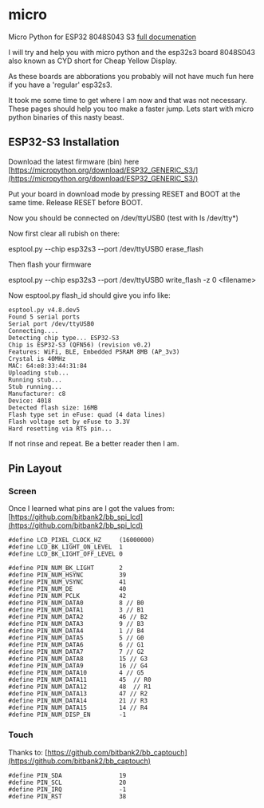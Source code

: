 # micro

Micro Python for ESP32 8048S043 S3 [full documenation](https://drive.google.com/file/d/1zXjLaWKtLhbnzKqttZI1uOZolPvU32vF/view?usp=sharing)

I will try and help you with micro python and the esp32s3 board 8048S043 also known as CYD short for Cheap Yellow Display.

As these boards are abborations you probably will not have much fun here if you have a 'regular' esp32s3.

It took me some time to get where I am now and that was not necessary. These pages should help you too make a faster jump. Lets start with micro python binaries of this nasty beast.

## ESP32-S3 Installation

Download the latest firmware (bin) here [https://micropython.org/download/ESP32_GENERIC_S3/](https://micropython.org/download/ESP32_GENERIC_S3/)

Put your board in download mode by pressing RESET and BOOT at the same time. Release RESET before BOOT.

Now you should be connected on /dev/ttyUSB0 (test with ls /dev/tty*)

Now first clear all rubish on there:

esptool.py --chip esp32s3 --port /dev/ttyUSB0 erase_flash

Then flash your firmware

esptool.py --chip esp32s3 --port /dev/ttyUSB0 write_flash -z 0 \<filename\>

Now esptool.py flash_id should give you info like:

```
esptool.py v4.8.dev5
Found 5 serial ports
Serial port /dev/ttyUSB0
Connecting....
Detecting chip type... ESP32-S3
Chip is ESP32-S3 (QFN56) (revision v0.2)
Features: WiFi, BLE, Embedded PSRAM 8MB (AP_3v3)
Crystal is 40MHz
MAC: 64:e8:33:44:31:84
Uploading stub...
Running stub...
Stub running...
Manufacturer: c8
Device: 4018
Detected flash size: 16MB
Flash type set in eFuse: quad (4 data lines)
Flash voltage set by eFuse to 3.3V
Hard resetting via RTS pin...
```

If not rinse and repeat. Be a better reader then I am.


## Pin Layout

### Screen 

Once I learned what pins are I got the values from: [https://github.com/bitbank2/bb_spi_lcd](https://github.com/bitbank2/bb_spi_lcd)

```
#define LCD_PIXEL_CLOCK_HZ     (16000000)
#define LCD_BK_LIGHT_ON_LEVEL  1
#define LCD_BK_LIGHT_OFF_LEVEL 0

#define PIN_NUM_BK_LIGHT       2
#define PIN_NUM_HSYNC          39
#define PIN_NUM_VSYNC          41
#define PIN_NUM_DE             40
#define PIN_NUM_PCLK           42
#define PIN_NUM_DATA0          8 // B0
#define PIN_NUM_DATA1          3 // B1
#define PIN_NUM_DATA2          46 // B2
#define PIN_NUM_DATA3          9 // B3
#define PIN_NUM_DATA4          1 // B4
#define PIN_NUM_DATA5          5 // G0
#define PIN_NUM_DATA6          6 // G1
#define PIN_NUM_DATA7          7 // G2
#define PIN_NUM_DATA8          15 // G3
#define PIN_NUM_DATA9          16 // G4
#define PIN_NUM_DATA10         4 // G5
#define PIN_NUM_DATA11         45  // R0
#define PIN_NUM_DATA12         48  // R1
#define PIN_NUM_DATA13         47 // R2
#define PIN_NUM_DATA14         21 // R3
#define PIN_NUM_DATA15         14 // R4
#define PIN_NUM_DISP_EN        -1
```

### Touch

Thanks to: [https://github.com/bitbank2/bb_captouch](https://github.com/bitbank2/bb_captouch)

```
#define PIN_SDA                19
#define PIN_SCL                20
#define PIN_IRQ                -1
#define PIN_RST                38   
```
